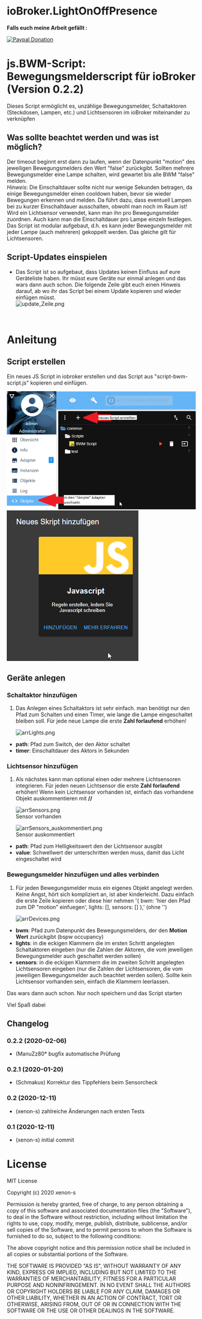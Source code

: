 # ioBroker.LightOnOffPresence

**Falls euch meine Arbeit gefällt :** <br>

[![Paypal Donation](https://img.shields.io/badge/paypal-donate%20%7C%20spenden-blue.svg)](https://www.paypal.com/cgi-bin/webscr?cmd=_s-xclick&hosted_button_id=3EYML5A4EMJCW&source=url)


# js.BWM-Script: Bewegungsmelderscript für ioBroker (Version 0.2.2)
Dieses Script ermöglicht es, unzählige Bewegungsmelder, Schaltaktoren (Steckdosen, Lampen, etc.) und Lichtsensoren im ioBroker miteinander zu verknüpfen

## Was sollte beachtet werden und was ist möglich?
Der timeout beginnt erst dann zu laufen, wenn der Datenpunkt "motion" des jeweiligen Bewegungsmelders den Wert "false" zurückgibt. Sollten mehrere Bewegungsmelder eine Lampe schalten, wird gewartet bis alle BWM "false" melden. <br>
*Hinweis*: Die Einschaltdauer sollte nicht nur wenige Sekunden betragen, da einige Bewegungsmelder einen cooldown haben, bevor sie wieder Bewegungen erkennen und melden. Da führt dazu, dass eventuell Lampen bei zu kurzer Einschaltdauer ausschalten, obwohl man noch im Raum ist! <br>
Wird ein Lichtsensor verwendet, kann man ihn pro Bewegungsmelder zuordnen. Auch kann man die Einschaltdauer pro Lampe einzeln festlegen. Das Script ist modular aufgebaut, d.h. es kann jeder Bewegungsmelder mit jeder Lampe (auch mehreren) gekoppelt werden. Das gleiche gilt für Lichtsensoren. <br>


## Script-Updates einspielen
- Das Script ist so aufgebaut, dass Updates keinen Einfluss auf eure Geräteliste haben. Ihr müsst eure Geräte nur einmal anlegen und das wars dann auch schon. Die folgende Zeile gibt euch einen Hinweis darauf, ab wo ihr das Script bei einem Update kopieren und wieder einfügen müsst. <br>
  ![update_Zeile.png](/admin/update_Zeile.png)
 <br>


# Anleitung
## Script erstellen
Ein neues JS Script in iobroker erstellen und das Script aus "script-bwm-script.js" kopieren und einfügen. <br>

![erstellung_1.png](/admin/erstellung_1.png) <br>
![erstellung_2.png](/admin/erstellung_2.png) <br>

## Geräte anlegen

### Schaltaktor hinzufügen
1. Das Anlegen eines Schaltaktors ist sehr einfach. man benötigt nur den Pfad zum Schalten und einen Timer, wie lange die Lampe eingeschaltet bleiben soll. Für jede neue Lampe die erste **Zahl forlaufend** erhöhen!<br>

    ![arrLights.png](/admin/arrLights.png)

- **path**: Pfad zum Switch, der den Aktor schaltet
- **timer**: Einschaltdauer des Aktors in Sekunden

### Lichtsensor hinzufügen
1. Als nächstes kann man optional einen oder mehrere Lichtsensoren integrieren. Für jeden neuen Lichtsensor die erste **Zahl forlaufend** erhöhen! Wenn kein Lichtsensor vorhanden ist, einfach das vorhandene Objekt auskommentieren mit **//**<br>

    ![arrSensors.png](/admin/arrSensors.png) <br>
  Sensor vorhanden

    ![arrSensors_auskommentiert.png](/admin/arrSensors_auskommentiert.png) <br>
  Sensor auskommentiert

- **path**: Pfad zum Helligkeitswert den der Lichtsensor ausgibt
- **value**: Schwellwert der unterschritten werden muss, damit das Licht eingeschaltet wird

### Bewegungsmelder hinzufügen und alles verbinden
1. Für jeden Bewegungsmelder muss ein eigenes Objekt angelegt werden. Keine Angst, hört sich kompliziert an, ist aber kinderleicht. Dazu einfach die erste Zeile kopieren oder diese hier nehmen '{ bwm: 'hier den Pfad zum DP "motion" einfuegen', lights: [], sensors: [] },' (ohne '')<br>

    ![arrDevices.png](/admin/arrDevices.png)

- **bwm**: Pfad zum Datenpunkt des Bewegungsmelders, der den **Motion Wert** zurückgibt (bspw occupancy)
- **lights**: in die eckigen Klammern die im ersten Schritt angelegten Schaltaktoren eingeben (nur die Zahlen der Aktoren, die vom jeweiligen Bewegungsmelder auch geschaltet werden sollen)
- **sensors**: in die eckigen Klammern die im zweiten Schritt angelegten Lichtsensoren eingeben (nur die Zahlen der Lichtsensoren, die vom jeweiligen Bewegungsmelder auch beachtet werden sollen). Sollte kein Lichtsensor vorhanden sein, einfach die Klammern leerlassen.

Das wars dann auch schon. Nur noch speichern und das Script starten

Viel Spaß dabei 




## Changelog

### 0.2.2 (2020-02-06)
* (ManuZz80* bugfix automatische Prüfung

### 0.2.1 (2020-01-20)
* (Schmakus) Korrektur des Tippfehlers beim Sensorcheck

### 0.2 (2020-12-11)
* (xenon-s) zahlreiche Änderungen nach ersten Tests

### 0.1 (2020-12-11)
* (xenon-s) initial commit


# License
MIT License

Copyright (c) 2020 xenon-s<br>

Permission is hereby granted, free of charge, to any person obtaining a copy of this software and associated documentation files (the "Software"), to deal in the Software without restriction, including without limitation the rights to use, copy, modify, merge, publish, distribute, sublicense, and/or sell copies of the Software, and to permit persons to whom the Software is furnished to do so, subject to the following conditions:<br>

The above copyright notice and this permission notice shall be included in all copies or substantial portions of the Software.<br>

THE SOFTWARE IS PROVIDED "AS IS", WITHOUT WARRANTY OF ANY KIND, EXPRESS OR IMPLIED, INCLUDING BUT NOT LIMITED TO THE WARRANTIES OF MERCHANTABILITY, FITNESS FOR A PARTICULAR PURPOSE AND NONINFRINGEMENT. IN NO EVENT SHALL THE AUTHORS OR COPYRIGHT HOLDERS BE LIABLE FOR ANY CLAIM, DAMAGES OR OTHER LIABILITY, WHETHER IN AN ACTION OF CONTRACT, TORT OR OTHERWISE, ARISING FROM, OUT OF OR IN CONNECTION WITH THE SOFTWARE OR THE USE OR OTHER DEALINGS IN THE SOFTWARE.<br>
